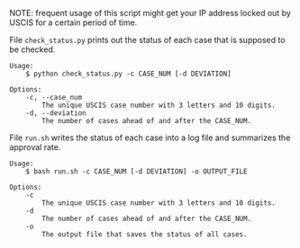 NOTE: frequent usage of this script might get your IP address locked out by
USCIS for a certain period of time.

File `check_status.py` prints out the status of each case that is supposed to be checked.

```
Usage:
    $ python check_status.py -c CASE_NUM [-d DEVIATION]

Options:
    -c, --case_num
        The unique USCIS case number with 3 letters and 10 digits.
    -d, --deviation
        The number of cases ahead of and after the CASE_NUM.
```

File `run.sh` writes the status of each case into a log file and summarizes the approval rate.

```
Usage:
    $ bash run.sh -c CASE_NUM [-d DEVIATION] -o OUTPUT_FILE

Options:
    -c
        The unique USCIS case number with 3 letters and 10 digits.
    -d
        The number of cases ahead of and after the CASE_NUM.
    -o
        The output file that saves the status of all cases.
```
